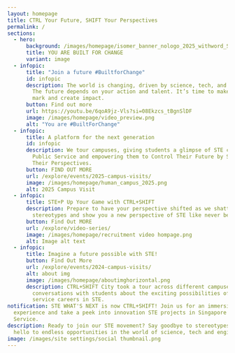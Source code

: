 ```yaml
---
layout: homepage
title: CTRL Your Future, SHIFT Your Perspectives
permalink: /
sections:
  - hero:
      background: /images/homepage/isomer_banner_nologo_2025_withword_Shrink.png
      title: YOU ARE BUILT FOR CHANGE
      variant: image
  - infopic:
      title: "Join a future #BuiltforChange"
      id: infopic
      description: The world is changing, driven by science, tech, and engineering.
        The future depends on your action and talent. It’s time to make your
        mark and create impact.
      button: Find out more
      url: https://youtu.be/6qoA9jz-Vls?si=08Ekzcs_tBgnSlDF
      image: /images/homepage/video_preview.png
      alt: "You are #BuiltForChange"
  - infopic:
      title: A platform for the next generation
      id: infopic
      description: We tour campuses, giving students a glimpse of STE careers in the
        Public Service and empowering them to Control Their Future by Shifting
        Their Perspectives.
      button: FIND OUT MORE
      url: /explore/events/2025-campus-visits/
      image: /images/homepage/human_campus_2025.png
      alt: 2025 Campus Visit
  - infopic:
      title: STE+P Up Your Game with CTRL+SHIFT
      description: Prepare to have your perspective shifted as we shatter your
        stereotypes and show you a new perspective of STE like never before!
      button: Find Out MORE
      url: /explore/video-series/
      image: /images/homepage/recruitment video hompage.png
      alt: Image alt text
  - infopic:
      title: Imagine a future possible with STE!
      button: Find Out More
      url: /explore/events/2024-campus-visits/
      alt: about img
      image: /images/homepage/aboutimghorizontal.png
      description: CTRL+SHIFT City took a tour across different campuses, sparking
        conversations with students about the exciting possibilities of public
        service careers in STE.
notification: STE WHAT'S NEXT is now CTRL+SHIFT! Join us for an immersive
  experience and take a peek into innovation STE projects in Singapore Public
  Service.
description: Ready to join our STE movement? Say goodbye to stereotypes and
  hello to endless opportunities in the world of science, tech and engineering.
image: /images/site settings/social thumbnail.png
---
```

